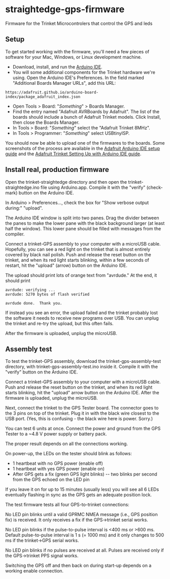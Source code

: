 # straightedge-gps-firmware
Firmware for the Trinket Microcontrolers that control the GPS and leds

## Setup

To get started working with the firmware, you'll need a few pieces of software for your Mac, Windows, or Linux development machine.

* Download, install, and run the [Arduino IDE](https://www.arduino.cc/en/Main/Software).
* You will some additional components for the Trinket hardware we're using. Open the Arduino IDE's Preferences. In the field marked "Additional Boards Manager URLs", add this URL:

<!-- -->

	https://adafruit.github.io/arduino-board-index/package_adafruit_index.json

* Open Tools > Board: "*Something*" >  Boards Manager.
* Find the entry named "Adafruit AVRBoards by Adafruit". The list of the boards should include a bunch of Adafruit Trinket models. Click Install, then close the Boards Manager.
* In Tools > Board: "*Something*" select the "Adafruit Trinket 8MHz".
* In Tools > Programmer: "*Something*" select USBtinyISP.

You should now be able to upload one of the firmwares to the boards. Some screenshots of the process are available in the [Adafruit Arduino IDE setup guide](https://learn.adafruit.com/adafruit-arduino-ide-setup/arduino-1-dot-6-x-ide) and the [Adafruit Trinket Setting Up with Arduino IDE guide](https://learn.adafruit.com/introducing-trinket/setting-up-with-arduino-ide).

## Install real, production firmware

Open the trinket-straightedge directory and then open the trinket-straightedge.ino file using Arduino.app. Compile it with the "verify" (check-mark) button on the Arduino IDE.

In Arduino > Preferences..., check the box for "Show verbose output during:" "upload".

The Arduino IDE window is split into two panes. Drag the divider between the panes to make the lower pane with the black background larger (at least half the window). This lower pane should be filled with messages from the compiler.

Connect a trinket-GPS assembly to your computer with a microUSB cable. Hopefully, you can see a red light on the trinket that is almost entirely covered by black nail polish. Push and release the reset button on the trinket, and when its red light starts blinking, within a few seconds of restart, hit the "upload" (arrow) button on the Arduino IDE. 

The upload should print lots of orange text from "avrdude." At the end, it should print

    avrdude: verifying ...
    avrdude: 5270 bytes of flash verified

    avrdude done.  Thank you.

If instead you see an error, the upload failed and the trinket probably lost the software it needs to receive new programs over USB. You can unplug the trinket and re-try the upload, but this often fails.

After the firmware is uploaded, unplug the microUSB.

## Assembly test

To test the trinket-GPS assembly, download the trinket-gps-assembly-test directory, with trinket-gps-assembly-test.ino inside it. Compile it with the "verify" button on the Arduino IDE. 

Connect a trinket-GPS assembly to your computer with a microUSB cable. Push and release the reset button on the trinket, and when its red light starts blinking, hit the "upload" arrow button on the Arduino IDE. After the firmware is uploaded, unplug the microUSB.

Next, connect the trinket to the GPS Tester board. The connector goes to the 3 pins on top of the trinket. Plug it in with the black wire closest to the USB port. (Yes, this is confusing - the black wire here is power. Sorry.)

You can test 6 units at once. Connect the power and ground from the GPS Tester to a ~4.8 V power supply or battery pack.

The proper result depends on all the connections working.

On power-up, the LEDs on the tester should blink as follows:

* 1 heartbeat with no GPS power (enable off)
* 1 heartbeat with yes GPS power (enable on)
* After GPS gets a fix (green GPS light blinks) -- two blinks per second from the GPS echoed on the LED pin

If you leave it on for up to 15 minutes (usually less) you will see all 6 LEDs eventually flashing in sync as the GPS gets an adequate position lock.

The test firmware tests all four GPS-to-trinket connections:

No LED pin blinks until a valid GPRMC NMEA message (i.e., GPS position fix) is received. It only receives a fix if the GPS->trinket serial works.

No LED pin blinks if the pulse-to-pulse interval is <400 ms or >600 ms. Default pulse-to-pulse interval is 1 s (= 1000 ms) and it only changes to 500 ms if the trinket->GPS serial works.

No LED pin blinks if no pulses are received at all. Pulses are received only if the GPS->trinket PPS signal works.

Switching the GPS off and then back on during start-up depends on a working enable connection.
